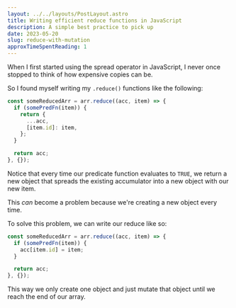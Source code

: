 ```yaml
---
layout: ../../layouts/PostLayout.astro
title: Writing efficient reduce functions in JavaScript
description: A simple best practice to pick up
date: 2023-05-20
slug: reduce-with-mutation
approxTimeSpentReading: 1
---
```


When I first started using the spread operator in JavaScript,
I never once stopped to think of how expensive copies can be.

So I found myself writing my `.reduce()` functions like the following:

```js
const someReducedArr = arr.reduce((acc, item) => {
  if (somePredFn(item)) {
    return {
      ...acc,
      [item.id]: item,
    };
  }

  return acc;
}, {});
```

Notice that every time our predicate function evaluates to `TRUE`, we return a new object that
spreads the existing accumulator into a new object with our new item.

This _can_ become a problem because we're creating a new object every time.

To solve this problem, we can write our reduce like so:

```js
const someReducedArr = arr.reduce((acc, item) => {
  if (somePredFn(item)) {
    acc[item.id] = item;
  }

  return acc;
}, {});
```

This way we only create one object and just mutate that object until we reach the end of our array.
